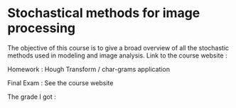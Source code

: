 # Stochastical methods for image processing

The objective of this course is to give a broad overview of all the stochastic methods used in modeling and image analysis.
Link to the course website : 

Homework : Hough Transform / char-grams application

Final Exam : See the course website

The grade I got : 
